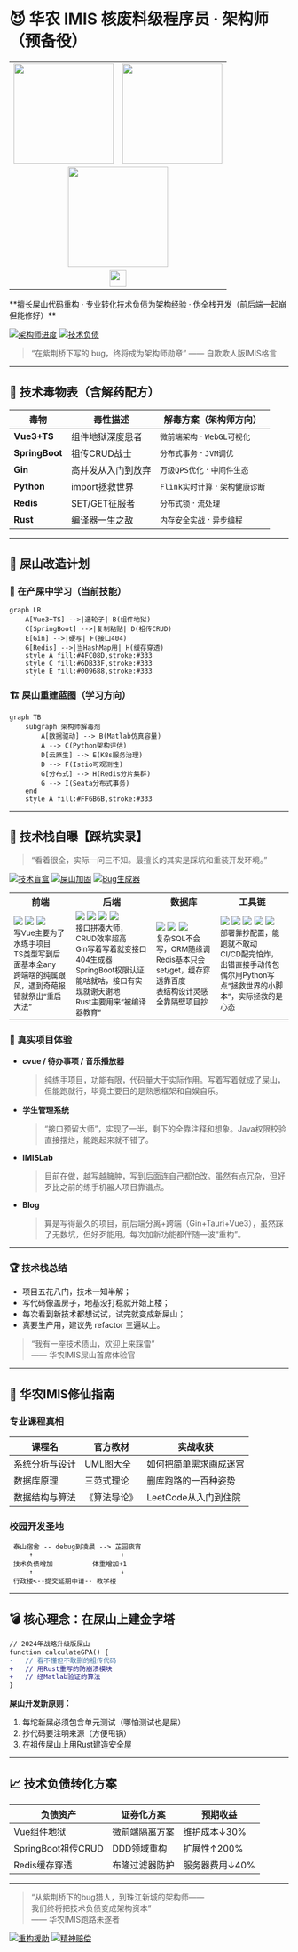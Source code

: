 # 😈 华农 IMIS 核废料级程序员 · 架构师（预备役）
<div align="center">

<table>
  <tr>
    <td>
      <img src="https://github-readme-stats.vercel.app/api?username=HYH0309&show_icons=true&theme=fundamental" height="180" />
    </td>
    <td>
      <img src="https://github-readme-stats.vercel.app/api/top-langs/?username=HYH0309&layout=compact&theme=fundamental" height="180"/>
    </td>
  </tr>
  <tr>
    <td colspan="2" align="center">
      <img src="https://streak-stats.demolab.com?user=HYH0309&theme=fundamental&date_format=M%20j%5B%2C%20Y%5D" height="180"/>
    </td>
  </tr>
  <tr>
    <td colspan="2" align="center">
      <img src="https://komarev.com/ghpvc/?username=HYH0309&color=blue" height="30"/>
    </td>
  </tr>
</table>

</div>
**擅长屎山代码重构 · 专业转化技术负债为架构经验 · 伪全栈开发（前后端一起崩但能修好）**

[![架构师进度](https://img.shields.io/badge/屎山改造率-3.14%25-yellowgreen)]()
[![技术负债](https://img.shields.io/badge/技术负债-证券化中-orange)]()

> “在紫荆桥下写的 bug，终将成为架构师勋章” —— 自欺欺人版IMIS格言

---

## 🧪 技术毒物表（含解药配方）

| 毒物          | 毒性描述                  | 解毒方案（架构师方向）               |
|---------------|-------------------------|----------------------------------|
| **Vue3+TS**   | 组件地狱深度患者          | `微前端架构` · `WebGL可视化`       |
| **SpringBoot**| 祖传CRUD战士             | `分布式事务` · `JVM调优`           |
| **Gin**       | 高并发从入门到放弃        | `万级QPS优化` · `中间件生态`       |
| **Python**    | import拯救世界           | `Flink实时计算` · `架构健康诊断`   |
| **Redis**     | SET/GET征服者            | `分布式锁` · `流处理`              |
| **Rust**      | 编译器一生之敌            | `内存安全实战` · `异步编程`         |

---

## 🚧 屎山改造计划

### 🔨 在产屎中学习（当前技能）

```mermaid
graph LR
    A[Vue3+TS] -->|造轮子| B(组件地狱)
    C[SpringBoot] -->|复制粘贴| D(祖传CRUD)
    E[Gin] -->|硬写| F(接口404)
    G[Redis] -->|当HashMap用| H(缓存穿透)
    style A fill:#4FC08D,stroke:#333
    style C fill:#6DB33F,stroke:#333
    style E fill:#009688,stroke:#333
```

### 🏗️ 屎山重建蓝图（学习方向）

```mermaid
graph TB
    subgraph 架构师解毒剂
        A[数据驱动] --> B(Matlab仿真容量)
        A --> C(Python架构评估)
        D[云原生] --> E(K8s服务治理)
        D --> F(Istio可观测性)
        G[分布式] --> H(Redis分片集群)
        G --> I(Seata分布式事务)
    end
    style A fill:#FF6B6B,stroke:#333
```

---
## 🧪 技术栈自曝【踩坑实录】

> “看着很全，实际一问三不知。最擅长的其实是踩坑和重装开发环境。”

[![技术盲盒](https://img.shields.io/badge/技术盲盒-随机掉坑-critical)]()
[![屎山加固](https://img.shields.io/badge/屎山加固-进行中-blueviolet)]()
[![Bug生成器](https://img.shields.io/badge/BUG-自动孵化-orange)]()

<div align="center">

<table>
<tr>
<td align="center"><b>前端</b></td>
<td align="center"><b>后端</b></td>
<td align="center"><b>数据库</b></td>
<td align="center"><b>工具链</b></td>
</tr>
<tr>
<td>
  <img src="https://img.shields.io/badge/Vue3-4FC08D?style=flat-square">
  <img src="https://img.shields.io/badge/TypeScript-3178C6?style=flat-square">
  <img src="https://img.shields.io/badge/Tauri-000000?style=flat-square">
  <br>
  <sub>写Vue主要为了水练手项目<br>TS类型写到后面基本全any<br>跨端啥的纯属跟风，遇到奇葩报错就祭出“重启大法”</sub>
</td>
<td>
  <img src="https://img.shields.io/badge/Gin-00ADD8?style=flat-square">
  <img src="https://img.shields.io/badge/Spring_Boot-6DB33F?style=flat-square">
  <img src="https://img.shields.io/badge/Java-007396?style=flat-square">
  <img src="https://img.shields.io/badge/Rust-000000?style=flat-square">
  <br>
  <sub>接口拼凑大师，CRUD效率超高<br>Gin写着写着就变接口404生成器<br>SpringBoot权限认证能咕就咕，接口有实现就谢天谢地<br>Rust主要用来“被编译器教育”</sub>
</td>
<td>
  <img src="https://img.shields.io/badge/MySQL-4479A1?style=flat-square">
  <img src="https://img.shields.io/badge/SQLite-003B57?style=flat-square">
  <img src="https://img.shields.io/badge/Redis-DC382D?style=flat-square">
  <br>
  <sub>复杂SQL不会写，ORM随缘调<br>Redis基本只会set/get，缓存穿透靠百度<br>表结构设计灵感全靠隔壁项目抄</sub>
</td>
<td>
  <img src="https://img.shields.io/badge/Docker-2496ED?style=flat-square">
  <img src="https://img.shields.io/badge/GitHub_Actions-2088FF?style=flat-square">
  <img src="https://img.shields.io/badge/Vite-646CFF?style=flat-square">
  <img src="https://img.shields.io/badge/Node.js-339933?style=flat-square">
  <img src="https://img.shields.io/badge/Python-3776AB?style=flat-square">
  <br>
  <sub>部署靠抄配置，能跑就不敢动<br>CI/CD配完怕炸，出错直接手动传包<br>偶尔用Python写点“拯救世界的小脚本”，实际拯救的是心态</sub>
</td>
</tr>
</table>

</div>

### 💬 真实项目体验

- **cvue / 待办事项 / 音乐播放器**  
  > 纯练手项目，功能有限，代码量大于实际作用。写着写着就成了屎山，但能跑就行，毕竟主要目的是熟悉框架和自娱自乐。
- **学生管理系统**  
  > “接口预留大师”，实现了一半，剩下的全靠注释和想象。Java权限校验直接摆烂，能跑起来就不错了。
- **IMISLab**  
  > 目前在做，越写越臃肿，写到后面连自己都怕改。虽然有点冗杂，但好歹比之前的练手机器人项目靠谱点。
- **Blog**  
  > 算是写得最久的项目，前后端分离+跨端（Gin+Tauri+Vue3），虽然踩了无数坑，但好歹能用。每次加新功能都伴随一波“重构”。

---

### 🏆 技术栈总结

- 项目五花八门，技术一知半解；
- 写代码像盖房子，地基没打稳就开始上楼；
- 每次看到新技术都想试试，试完就变成新屎山；
- 真要生产用，建议先 refactor 三遍以上。

> “我有一座技术债山，欢迎上来踩雷”  
> —— 华农IMIS屎山首席体验官

---
## 🗿 华农IMIS修仙指南

### 专业课程真相

| 课程名               | 官方教材          | 实战收获                  |
|---------------------|-----------------|-------------------------|
| 系统分析与设计      | UML图大全        | 如何把简单需求画成迷宫      |
| 数据库原理          | 三范式理论        | 删库跑路的一百种姿势        |
| 数据结构与算法      | 《算法导论》      | LeetCode从入门到住院       |

### 校园开发圣地

```
 泰山宿舍 -- debug到凌晨 --> 芷园夜宵
     ↑                      ↓
 技术负债增加          体重增加+1
     ↑                      ↓
 行政楼<--提交延期申请-- 教学楼
```

---

## 💣 核心理念：在屎山上建金字塔

```diff
// 2024年战略升级版屎山
function calculateGPA() {
-   // 看不懂但不敢删的祖传代码
+   // 用Rust重写的防崩溃模块
+   // 经Matlab验证的算法
}
```

**屎山开发新原则：**

1. 每坨新屎必须包含单元测试（哪怕测试也是屎）
2. 抄代码要注明来源（方便甩锅）
3. 在祖传屎山上用Rust建造安全屋

---

## 📈 技术负债转化方案

| 负债资产          | 证券化方案                  | 预期收益              |
|------------------|---------------------------|---------------------|
| Vue组件地狱       | 微前端隔离方案              | 维护成本↓30%         |
| SpringBoot祖传CRUD| DDD领域重构                | 扩展性↑200%          |
| Redis缓存穿透     | 布隆过滤器防护              | 服务器费用↓40%        |

---

> “从紫荆桥下的bug猎人，到珠江新城的架构师——  
> 我们终将把技术负债变成架构资本”  
> —— 华农IMIS跑路未遂者  

[![重构援助](https://img.shields.io/badge/架构救援热线-Y2433936387@163.com-blue)](mailto:Y2433936387@163.com)
[![精神赔偿](https://img.shields.io/badge/领取《屎山精神损失险》-点击办理-red)](https://github.com/HYH0309)

```
